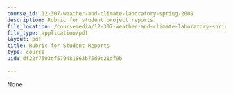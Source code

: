 ```yaml
---
course_id: 12-307-weather-and-climate-laboratory-spring-2009
description: Rubric for student project reports.
file_location: /coursemedia/12-307-weather-and-climate-laboratory-spring-2009/df22f7593df579481863b75d9c21df9b_report_rubric.pdf
file_type: application/pdf
layout: pdf
title: Rubric for Student Reports
type: course
uid: df22f7593df579481863b75d9c21df9b

---
```

None
